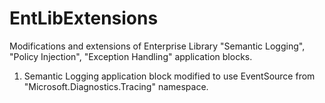 # EntLibExtensions
Modifications and extensions of Enterprise Library "Semantic Logging", "Policy Injection", "Exception Handling" application blocks.

1. Semantic Logging application block modified to use EventSource from "Microsoft.Diagnostics.Tracing" namespace.

